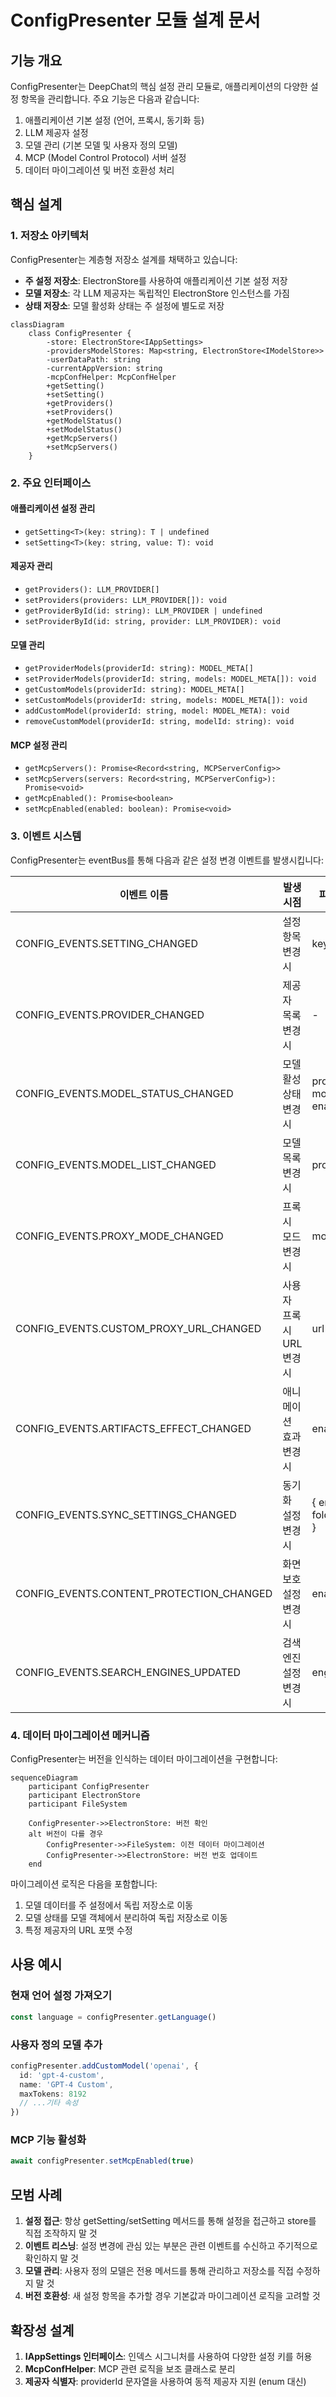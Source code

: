 
# ConfigPresenter 모듈 설계 문서

## 기능 개요

ConfigPresenter는 DeepChat의 핵심 설정 관리 모듈로, 애플리케이션의 다양한 설정 항목을 관리합니다. 주요 기능은 다음과 같습니다:

1. 애플리케이션 기본 설정 (언어, 프록시, 동기화 등)
2. LLM 제공자 설정
3. 모델 관리 (기본 모델 및 사용자 정의 모델)
4. MCP (Model Control Protocol) 서버 설정
5. 데이터 마이그레이션 및 버전 호환성 처리

## 핵심 설계

### 1. 저장소 아키텍처

ConfigPresenter는 계층형 저장소 설계를 채택하고 있습니다:

- **주 설정 저장소**: ElectronStore를 사용하여 애플리케이션 기본 설정 저장
- **모델 저장소**: 각 LLM 제공자는 독립적인 ElectronStore 인스턴스를 가짐
- **상태 저장소**: 모델 활성화 상태는 주 설정에 별도로 저장

```mermaid
classDiagram
    class ConfigPresenter {
        -store: ElectronStore<IAppSettings>
        -providersModelStores: Map<string, ElectronStore<IModelStore>>
        -userDataPath: string
        -currentAppVersion: string
        -mcpConfHelper: McpConfHelper
        +getSetting()
        +setSetting()
        +getProviders()
        +setProviders()
        +getModelStatus()
        +setModelStatus()
        +getMcpServers()
        +setMcpServers()
    }
```

### 2. 주요 인터페이스

#### 애플리케이션 설정 관리

- `getSetting<T>(key: string): T | undefined`
- `setSetting<T>(key: string, value: T): void`

#### 제공자 관리

- `getProviders(): LLM_PROVIDER[]`
- `setProviders(providers: LLM_PROVIDER[]): void`
- `getProviderById(id: string): LLM_PROVIDER | undefined`
- `setProviderById(id: string, provider: LLM_PROVIDER): void`

#### 모델 관리

- `getProviderModels(providerId: string): MODEL_META[]`
- `setProviderModels(providerId: string, models: MODEL_META[]): void`
- `getCustomModels(providerId: string): MODEL_META[]`
- `setCustomModels(providerId: string, models: MODEL_META[]): void`
- `addCustomModel(providerId: string, model: MODEL_META): void`
- `removeCustomModel(providerId: string, modelId: string): void`

#### MCP 설정 관리

- `getMcpServers(): Promise<Record<string, MCPServerConfig>>`
- `setMcpServers(servers: Record<string, MCPServerConfig>): Promise<void>`
- `getMcpEnabled(): Promise<boolean>`
- `setMcpEnabled(enabled: boolean): Promise<void>`

### 3. 이벤트 시스템

ConfigPresenter는 eventBus를 통해 다음과 같은 설정 변경 이벤트를 발생시킵니다:

| 이벤트 이름                            | 발생 시점                | 파라미터                          |
| ------------------------------------- | ----------------------- | --------------------------------- |
| CONFIG_EVENTS.SETTING_CHANGED         | 설정 항목 변경 시        | key, value                        |
| CONFIG_EVENTS.PROVIDER_CHANGED        | 제공자 목록 변경 시      | -                                 |
| CONFIG_EVENTS.MODEL_STATUS_CHANGED    | 모델 활성 상태 변경 시   | providerId, modelId, enabled      |
| CONFIG_EVENTS.MODEL_LIST_CHANGED      | 모델 목록 변경 시        | providerId                        |
| CONFIG_EVENTS.PROXY_MODE_CHANGED      | 프록시 모드 변경 시      | mode                              |
| CONFIG_EVENTS.CUSTOM_PROXY_URL_CHANGED| 사용자 프록시 URL 변경 시| url                               |
| CONFIG_EVENTS.ARTIFACTS_EFFECT_CHANGED| 애니메이션 효과 변경 시  | enabled                           |
| CONFIG_EVENTS.SYNC_SETTINGS_CHANGED   | 동기화 설정 변경 시      | { enabled, folderPath }           |
| CONFIG_EVENTS.CONTENT_PROTECTION_CHANGED | 화면 보호 설정 변경 시 | enabled                           |
| CONFIG_EVENTS.SEARCH_ENGINES_UPDATED  | 검색 엔진 설정 변경 시   | engines                           |

### 4. 데이터 마이그레이션 메커니즘

ConfigPresenter는 버전을 인식하는 데이터 마이그레이션을 구현합니다:

```mermaid
sequenceDiagram
    participant ConfigPresenter
    participant ElectronStore
    participant FileSystem

    ConfigPresenter->>ElectronStore: 버전 확인
    alt 버전이 다를 경우
        ConfigPresenter->>FileSystem: 이전 데이터 마이그레이션
        ConfigPresenter->>ElectronStore: 버전 번호 업데이트
    end
```

마이그레이션 로직은 다음을 포함합니다:

1. 모델 데이터를 주 설정에서 독립 저장소로 이동
2. 모델 상태를 모델 객체에서 분리하여 독립 저장소로 이동
3. 특정 제공자의 URL 포맷 수정

## 사용 예시

### 현재 언어 설정 가져오기

```typescript
const language = configPresenter.getLanguage()
```

### 사용자 정의 모델 추가

```typescript
configPresenter.addCustomModel('openai', {
  id: 'gpt-4-custom',
  name: 'GPT-4 Custom',
  maxTokens: 8192
  // ...기타 속성
})
```

### MCP 기능 활성화

```typescript
await configPresenter.setMcpEnabled(true)
```

## 모범 사례

1. **설정 접근**: 항상 getSetting/setSetting 메서드를 통해 설정을 접근하고 store를 직접 조작하지 말 것
2. **이벤트 리스닝**: 설정 변경에 관심 있는 부분은 관련 이벤트를 수신하고 주기적으로 확인하지 말 것
3. **모델 관리**: 사용자 정의 모델은 전용 메서드를 통해 관리하고 저장소를 직접 수정하지 말 것
4. **버전 호환성**: 새 설정 항목을 추가할 경우 기본값과 마이그레이션 로직을 고려할 것

## 확장성 설계

1. **IAppSettings 인터페이스**: 인덱스 시그니처를 사용하여 다양한 설정 키를 허용
2. **McpConfHelper**: MCP 관련 로직을 보조 클래스로 분리
3. **제공자 식별자**: providerId 문자열을 사용하여 동적 제공자 지원 (enum 대신)
